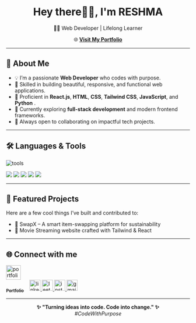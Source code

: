 <h1 align="center">Hey there🖐🏼, I'm RESHMA</h1>

<p align="center">
 👩‍💻 Web Developer | Lifelong Learner
</p>

<p align="center">
  🌐 <a href="https://reshmajprofile.netlify.app/" target="_blank" text-design=none><b>Visit My Portfolio</b></a> 
</p>

---

## 🦾 About Me

- 💡 I’m a passionate **Web Developer** who codes with purpose.
- 🔧 Skilled in building beautiful, responsive, and functional web applications.
- 💬 Proficient in **React.js**, **HTML**, **CSS**, **Tailwind CSS**, **JavaScript**, and **Python** .
- 🌱 Currently exploring **full-stack development** and modern frontend frameworks.
- 🤝 Always open to collaborating on impactful tech projects.

---


##  🛠️ Languages & Tools
<p align="left"> 
  <img src="https://skillicons.dev/icons?i=js,react,nodejs,tailwind,python,html,css,git,github,vscode" alt="tools" />
</p>

<p>
  <img src="https://img.shields.io/badge/React-20232A?style=for-the-badge&logo=react&logoColor=61DAFB"/>
<img src="https://img.shields.io/badge/Tailwind_CSS-38B2AC?style=for-the-badge&logo=tailwind-css&logoColor=white"/>
<img src="https://img.shields.io/badge/Vite-646CFF?style=for-the-badge&logo=vite&logoColor=white"/>
<img src="https://img.shields.io/badge/JavaScript-000000?style=for-the-badge&logo=javascript&logoColor=F7DF1E"/>
<img src="https://img.shields.io/badge/HTML5-E34F26?style=for-the-badge&logo=html5&logoColor=white"/>
</p>

---

## 📌 Featured Projects

Here are a few cool things I’ve built and contributed to:
- 🧩 SwapX – A smart item-swapping platform for sustainability
- 🎯 Movie Streaming website crafted with Tailwind & React

---

## 🌐 Connect with me


<p align="left">
  <!-- Portfolio -->
  <a href="https://your-portfolio-link.com" target="_blank" style="text-decoration: none;">
    <img src="https://cdn.jsdelivr.net/npm/simple-icons@v8/icons/rstudio.svg" alt="portfolio" width="40" margin-bottom="0"/>
  </a>  
 <br><sub><b margin-top="0">Portfolio</b></sub>
  &nbsp;&nbsp;
  
  <!-- LinkedIn -->
  <a href="https://www.linkedin.com/in/your-linkedin" target="_blank">
    <img src="https://cdn.jsdelivr.net/gh/devicons/devicon/icons/linkedin/linkedin-original.svg" width="30" alt="linkedin"/>
  </a>

  <!-- LeetCode (custom icon since devicon doesn't support it) -->
  <a href="https://leetcode.com/your-leetcode-username/" target="_blank">
    <img src="https://upload.wikimedia.org/wikipedia/commons/1/19/LeetCode_logo_black.png" width="30" alt="leetcode"/>
  </a>

  <!-- Instagram -->
  <a href="https://instagram.com/your-instagram" target="_blank">
    <img src="https://cdn.jsdelivr.net/npm/simple-icons@v3/icons/instagram.svg" width="30" alt="instagram"/>
  </a>

  <!-- Gmail -->
  <a href="mailto:your.email@example.com" target="_blank">
    <img src="https://cdn.jsdelivr.net/npm/simple-icons@v3/icons/gmail.svg" width="30" alt="gmail"/>
  </a>
</p>



---

<p align="center">
  <b>✨ "Turning ideas into code. Code into change." ✨</b><br>
  <i>#CodeWithPurpose</i>
</p>

